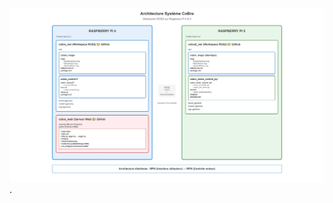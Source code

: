 ![Image ALT](https://github.com/kenza010406/CoBra/blob/f7255c4236ee55968a94815b7085ed642d1bbd6f/cobra_architecture_html%20(1).jpg).

